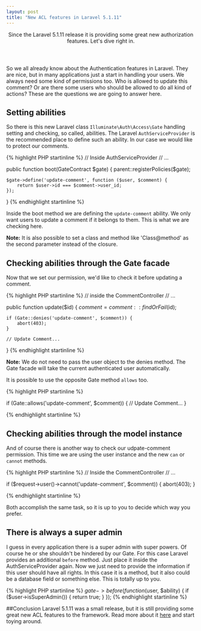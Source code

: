 ```yaml
---
layout: post
title: "New ACL features in Laravel 5.1.11"
---
```



<header>
Since the Laravel 5.1.11 release it is providing some great new authorization features. Let's dive right in.
</header>

So we all already know about the Authentication features in Laravel. They are nice, but in many applications just a start
 in handling your users. We always need some kind of permissions too. Who is allowed to update this comment? Or
   are there some users who should be allowed to do all kind of actions? These are the questions we are going to answer 
   here.

## Setting abilities
So there is this new Laravel class `Illuminate\Auth\Access\Gate` handling setting and checking, so called, abilities.
The Laravel `AuthServiceProvider` is the recommended place to define such an ability. In our case we would like to 
protect our comments.

{% highlight PHP startinline %}
// Inside AuthServiceProvider
// ...

public function boot(GateContract $gate)
{
    parent::registerPolicies($gate);

    $gate->define('update-comment', function ($user, $comment) {
        return $user->id === $comment->user_id;
    });
}
{% endhighlight startinline %}

Inside the boot method we are defining the `update-comment` ability. We only want users to update a 
comment if it belongs to them. This is what we are checking here.

<div class="note"><strong>Note:</strong> It is also possible to set a class and method like 'Class@method' as the second
 parameter instead of
 the closure.</div>
 
## Checking abilities through the Gate facade
 
Now that we set our permission, we'd like to check it before updating a comment.
 
{% highlight PHP startinline %}
// inside the CommentController
// ...

public function update($id)
{
    $comment = comment::findOrFail($id);
    
    if (Gate::denies('update-comment', $comment)) {
        abort(403);
    }

    // Update Comment...
}
{% endhighlight startinline %}

<div class="note"><strong>Note:</strong> We do not need to pass the user object to the denies method. The Gate facade 
will take the current authenticated user automatically.</div>

It is possible to use the opposite Gate method `allows` too.

{% highlight PHP startinline %}
 
if (Gate::allows('update-comment', $comment)) {
    // Update Comment...
}

{% endhighlight startinline %}

## Checking abilities through the model instance
And of course there is another way to check our udpate-comment permission. This time we are using the user instance 
and the new `can` or `cannot` methods.

{% highlight PHP startinline %}
// Inside the CommentController
// ...

if ($request->user()->cannot('update-comment', $comment)) {
    abort(403);
}

{% endhighlight startinline %}

Both accomplish the same task, so it is up to you to decide which way you prefer.

## There is always a super admin

I guess in every application there is a super admin with super powers. Of course he or she shouldn't be hindered by our 
Gate. For this case Laravel provides an additional `before` method. Just place it inside the AuthServiceProvider again. 
Now we just need to provide the information if this user should have all rights. In this case it is a method, but it 
also could be a database field or something else. This is totally up to you.

{% highlight PHP startinline %}
$gate->before(function ($user, $ability) {
    if ($user->isSuperAdmin()) {
        return true;
    }
});
{% endhighlight startinline %}

##Conclusion
Laravel 5.1.11 was a small release, but it is still providing some great new ACL features to the framework. Read more 
about it [here](http://laravel.com/docs/5.1/authorization) and start toying around.



    